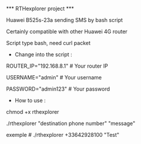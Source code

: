 *** RTHexplorer project ***

Huawei B525s-23a sending SMS by bash script 

Certainly compatible with other Huawei 4G router

Script type bash, need curl packet

 - Change into the script :

ROUTER_IP="192.168.8.1" # Your router IP

USERNAME="admin" # Your username

PASSWORD="admin123" # Your password


- How to use : 

chmod +x rthexplorer

./rthexplorer "destination phone number" "message"

exemple # ./rthexplorer +33642928100 "Test"
